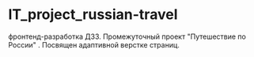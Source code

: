 # IT_project_russian-travel
фронтенд-разработка ДЗЗ. Промежуточный проект "Путешествие по России" . Посвящен адаптивной верстке страниц. 
